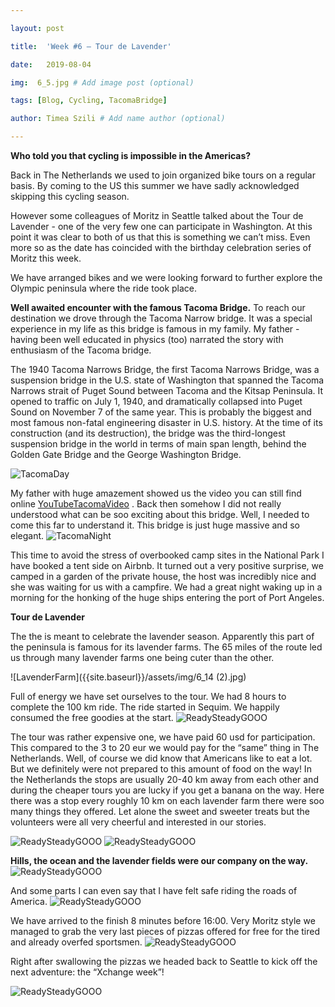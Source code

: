```yaml
---

layout: post

title:  'Week #6 – Tour de Lavender'

date:   2019-08-04

img:  6_5.jpg # Add image post (optional)

tags: [Blog, Cycling, TacomaBridge]

author: Timea Szili # Add name author (optional)

---
```



**Who told you that cycling is impossible in the Americas?**

Back in The Netherlands we used to join organized bike tours on a regular basis. By coming to the US this summer we have sadly acknowledged skipping this cycling season. 

However some colleagues of Moritz in Seattle talked about the Tour de Lavender  - one of the very few one can participate in Washington. At this point it was clear to both of us that this is something we can’t miss. Even more so as the date has coincided with the birthday celebration series of Moritz this week.



We have arranged bikes and we were looking forward to further explore the Olympic peninsula where the ride took place.


**Well awaited encounter with the famous Tacoma Bridge.**
To reach our destination we drove through the Tacoma Narrow bridge. It was a special experience in my life as this bridge is 
famous in my family. My father - having been well educated in physics (too) narrated the story with enthusiasm of the 
Tacoma bridge. 

The 1940 Tacoma Narrows Bridge, the first Tacoma Narrows Bridge, was a suspension bridge in the U.S. state of 
Washington that spanned the Tacoma Narrows strait of Puget Sound between Tacoma and the Kitsap Peninsula. It opened 
to traffic on July 1, 1940, and dramatically collapsed into Puget Sound on November 7 of the same year. This is probably 
the biggest and most famous non-fatal engineering disaster in U.S. history. At the time of its construction (and its destruction), 
the bridge was the third-longest 
suspension bridge in the world in terms of main span length, behind the Golden Gate Bridge and the George Washington Bridge.

![TacomaDay]({{site.baseurl}}/assets/img/6_1a.jpg) 


My father with huge amazement showed us the video you can still find online [YouTubeTacomaVideo](https://www.youtube.com/watch?v=nFzu6CNtqec) . Back then somehow I did not really understood what can be soo exciting about this bridge. 
Well, I needed to come this far to understand it. This bridge is just huge massive and so elegant.
![TacomaNight]({{site.baseurl}}/assets/img/6_1.PNG) 


This time to avoid the stress of overbooked camp sites in the National Park I have booked a tent side on Airbnb. It turned out a very positive surprise, we camped in a garden of the private house, the host was incredibly nice and she was waiting for us with a campfire. We had a great night waking up in a morning for the honking of the huge ships entering the port of Port Angeles. 


**Tour de Lavender**

The the is meant to celebrate the lavender season. Apparently this part of the peninsula is famous for its lavender farms. The 65 miles of the route led us through many lavender farms one being cuter than the other. 

![LavenderFarm]({{site.baseurl}}/assets/img/6_14 (2).jpg) 


Full of energy we have set ourselves to the tour. We had 8 hours to complete the 100 km ride. The ride started in Sequim. We happily consumed the free goodies at the start.
![ReadySteadyGOOO]({{site.baseurl}}/assets/img/6_2.jpg) 

The tour was rather expensive one, we have paid 60 usd for participation. This compared to the 3 to 20 eur we would pay for the “same” thing in The Netherlands. Well, of course we did know that Americans like to eat a lot. But we definitely were not prepared to this amount of food on the way! In the Netherlands the stops are usually 20-40 km away from each other and during the cheaper tours you are lucky if you get a banana on the way. Here there was a stop every roughly 10 km on each lavender farm there were soo many things they offered. Let alone the sweet and sweeter treats but the volunteers were all very cheerful and interested in our stories. 

![ReadySteadyGOOO]({{site.baseurl}}/assets/img/6_6.jpg) 
![ReadySteadyGOOO]({{site.baseurl}}/assets/img/6_16.jpg) 


**Hills, the ocean and the lavender fields were our company on the way.**
![ReadySteadyGOOO]({{site.baseurl}}/assets/img/6_4.jpg) 

And some parts I can even say that I have felt safe riding the roads of America.
![ReadySteadyGOOO]({{site.baseurl}}/assets/img/6_20.jpg) 


We have arrived to the finish 8 minutes before 16:00. Very Moritz style we managed to grab the very last pieces of pizzas offered for free for the tired and already overfed sportsmen.
![ReadySteadyGOOO]({{site.baseurl}}/assets/img/6_14.jpg) 



Right after swallowing the pizzas we headed back to Seattle to kick off the next adventure: the “Xchange week”!

![ReadySteadyGOOO]({{site.baseurl}}/assets/img/6_8.jpg) 
